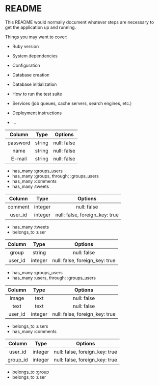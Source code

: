 # README

This README would normally document whatever steps are necessary to get the
application up and running.

Things you may want to cover:

* Ruby version

* System dependencies

* Configuration

* Database creation

* Database initialization

* How to run the test suite

* Services (job queues, cache servers, search engines, etc.)

* Deployment instructions

* ...

|Column|Type|Options|
|:--:|:--:|:--:|
|password|string|null: false|
|name|string|null: false|
|E-mail|string|null: false|

- has_many :groups_users
- has_many :groups, through: :groups_users
- has_many :comments
- has_many :tweets

|Column|Type|Options|
|:--:|:--:|:--:|
|comment|integer|null: false|
|user_id|integer|null: false, foreign_key: true|

- has_many :tweets
- belongs_to :user

|Column|Type|Options|
|:--:|:--:|:--:|
|group|string|null: false|
|user_id|integer|null: false, foreign_key: true|

- has_many :groups_users
- has_many :users, through: :groups_users

|Column|Type|Options|
|:--:|:--:|:--:|
|image|text|null: false|
|text|text|null: false|
|user_id|integer|null: false, foreign_key: true|

- belongs_to :users
- has_many :comments

|Column|Type|Options|
|:--:|:--:|:--:|
|user_id|integer|null: false, foreign_key: true|
|group_id|integer|null: false, foreign_key: true|

- belongs_to :group
- belongs_to :user

